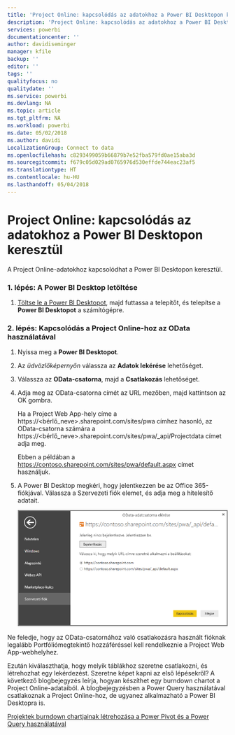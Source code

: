 ```yaml
---
title: 'Project Online: kapcsolódás az adatokhoz a Power BI Desktopon keresztül'
description: 'Project Online: kapcsolódás az adatokhoz a Power BI Desktopon keresztül'
services: powerbi
documentationcenter: ''
author: davidiseminger
manager: kfile
backup: ''
editor: ''
tags: ''
qualityfocus: no
qualitydate: ''
ms.service: powerbi
ms.devlang: NA
ms.topic: article
ms.tgt_pltfrm: NA
ms.workload: powerbi
ms.date: 05/02/2018
ms.author: davidi
LocalizationGroup: Connect to data
ms.openlocfilehash: c8293499059b66879b7e52fba579fd0ae15aba3d
ms.sourcegitcommit: f679c05d029ad0765976d530effde744eac23af5
ms.translationtype: HT
ms.contentlocale: hu-HU
ms.lasthandoff: 05/04/2018
---
```

# <a name="project-online-connect-to-data-through-power-bi-desktop"></a>Project Online: kapcsolódás az adatokhoz a Power BI Desktopon keresztül
A Project Online-adatokhoz kapcsolódhat a Power BI Desktopon keresztül.

### <a name="step-1-download-power-bi-desktop"></a>1. lépés: A Power BI Desktop letöltése
1. [Töltse le a Power BI Desktopot](http://go.microsoft.com/fwlink/?LinkID=521662), majd futtassa a telepítőt, és telepítse a **Power BI Desktopot** a számítógépre.

### <a name="step-2-connect-to-project-online-with-odata"></a>2. lépés: Kapcsolódás a Project Online-hoz az OData használatával
1. Nyissa meg a **Power BI Desktopot**.
2. Az *üdvözlőképernyőn* válassza az **Adatok lekérése** lehetőséget.
3. Válassza az **OData-csatorna**, majd a **Csatlakozás** lehetőséget.
4. Adja meg az OData-csatorna címét az URL mezőben, majd kattintson az OK gombra.
   
   Ha a Project Web App-hely címe a https://\<bérlő_neve\>.sharepoint.com/sites/pwa címhez hasonló, az OData-csatorna számára a https://\<bérlő_neve\>.sharepoint.com/sites/pwa/\_api/Projectdata címet adja meg.
   
   Ebben a példában a https://contoso.sharepoint.com/sites/pwa/default.aspx címet használjuk.
5. A Power BI Desktop megkéri, hogy jelentkezzen be az Office 365-fiókjával. Válassza a Szervezeti fiók elemet, és adja meg a hitelesítő adatait.
   
   ![](media/desktop-project-online-connect-to-data/image.png)

Ne feledje, hogy az OData-csatornához való csatlakozásra használt fióknak legalább Portfóliómegtekintő hozzáféréssel kell rendelkeznie a Project Web App-webhelyhez. 

Ezután kiválaszthatja, hogy melyik táblákhoz szeretne csatlakozni, és létrehozhat egy lekérdezést.  Szeretne képet kapni az első lépésekről?  A következő blogbejegyzés leírja, hogyan készíthet egy burndown chartot a Project Online-adataiból.  A blogbejegyzésben a Power Query használatával csatlakoznak a Project Online-hoz, de ugyanez alkalmazható a Power BI Desktopra is.

[Projektek burndown chartjainak létrehozása a Power Pivot és a Power Query használatával](http://blogs.office.com/2014/03/24/creating-burndown-charts-for-project-using-power-pivot-and-power-query/)

